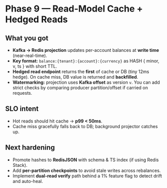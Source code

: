 # Phase 9 — Read-Model Cache + Hedged Reads
## What you got
- **Kafka → Redis projection** updates per-account balances at **write time** (near-real-time).
- **Key format:** `balance:{tenant}:{account}:{currency}` as HASH { minor, v, ts } with short TTL.
- **Hedged read endpoint** returns the **first** of cache or DB (tiny 12ms hedge). On cache miss, DB value is returned and **backfilled**.
- **Watermarking:** projection uses **Kafka offset** as version `v`. You can add strict checks by comparing producer partition/offset if carried on requests.

## SLO intent
- Hot reads should hit cache → **p99 < 50ms**.
- Cache miss gracefully falls back to DB; background projector catches up.

## Next hardening
- Promote hashes to **RedisJSON** with schema & TS index (if using Redis Stack).
- Add **per-partition checkpoints** to avoid stale writes across rebalances.
- Implement **dual-read verify** path behind a 1% feature flag to detect drift and auto-heal.
